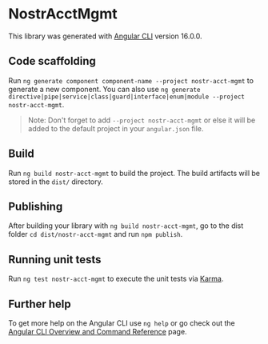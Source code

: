 # NostrAcctMgmt

This library was generated with [Angular CLI](https://github.com/angular/angular-cli) version 16.0.0.

## Code scaffolding

Run `ng generate component component-name --project nostr-acct-mgmt` to generate a new component. You can also use `ng generate directive|pipe|service|class|guard|interface|enum|module --project nostr-acct-mgmt`.
> Note: Don't forget to add `--project nostr-acct-mgmt` or else it will be added to the default project in your `angular.json` file. 

## Build

Run `ng build nostr-acct-mgmt` to build the project. The build artifacts will be stored in the `dist/` directory.

## Publishing

After building your library with `ng build nostr-acct-mgmt`, go to the dist folder `cd dist/nostr-acct-mgmt` and run `npm publish`.

## Running unit tests

Run `ng test nostr-acct-mgmt` to execute the unit tests via [Karma](https://karma-runner.github.io).

## Further help

To get more help on the Angular CLI use `ng help` or go check out the [Angular CLI Overview and Command Reference](https://angular.io/cli) page.
